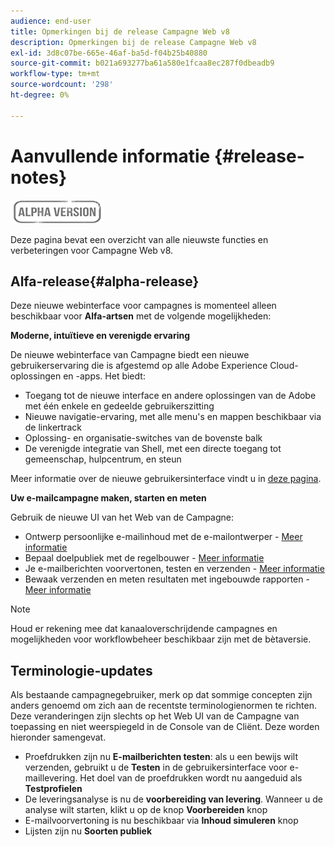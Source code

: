 ```yaml
---
audience: end-user
title: Opmerkingen bij de release Campagne Web v8
description: Opmerkingen bij de release Campagne Web v8
exl-id: 3d8c07be-665e-46af-ba5d-f04b25b40880
source-git-commit: b021a693277ba61a580e1fcaa8ec287f0dbeadb9
workflow-type: tm+mt
source-wordcount: '298'
ht-degree: 0%

---
```


# Aanvullende informatie {#release-notes}

![](../assets/do-not-localize/badge.png)

Deze pagina bevat een overzicht van alle nieuwste functies en verbeteringen voor Campagne Web v8.

## Alfa-release{#alpha-release}

Deze nieuwe webinterface voor campagnes is momenteel alleen beschikbaar voor **Alfa-artsen** met de volgende mogelijkheden:

**Moderne, intuïtieve en verenigde ervaring**

De nieuwe webinterface van Campagne biedt een nieuwe gebruikerservaring die is afgestemd op alle Adobe Experience Cloud-oplossingen en -apps. Het biedt:

* Toegang tot de nieuwe interface en andere oplossingen van de Adobe met één enkele en gedeelde gebruikerszitting
* Nieuwe navigatie-ervaring, met alle menu&#39;s en mappen beschikbaar via de linkertrack
* Oplossing- en organisatie-switches van de bovenste balk
* De verenigde integratie van Shell, met een directe toegang tot gemeenschap, hulpcentrum, en steun
<!--
No search and pulse notifications in Alpha
-->

Meer informatie over de nieuwe gebruikersinterface vindt u in [deze pagina](../get-started/user-interface.md).

**Uw e-mailcampagne maken, starten en meten**

Gebruik de nieuwe UI van het Web van de Campagne:

* Ontwerp persoonlijke e-mailinhoud met de e-mailontwerper - [Meer informatie](../content/edit-content.md)
* Bepaal doelpubliek met de regelbouwer - [Meer informatie](../audience/about-audiences.md)
* Je e-mailberichten voorvertonen, testen en verzenden - [Meer informatie](../monitor/prepare-send.md)
* Bewaak verzenden en meten resultaten met ingebouwde rapporten - [Meer informatie](../reporting/reports.md)

<!--
add info somewhere to remind users that
* they still have access to their console (+ link to v8 console doc)
* they keep their existing data (example: will be able to use their existing delivery templates to create deliveries)
-->

>[!NOTE]
>
>Houd er rekening mee dat kanaaloverschrijdende campagnes en mogelijkheden voor workflowbeheer beschikbaar zijn met de bètaversie.

## Terminologie-updates

Als bestaande campagnegebruiker, merk op dat sommige concepten zijn anders genoemd om zich aan de recentste terminologienormen te richten. Deze veranderingen zijn slechts op het Web UI van de Campagne van toepassing en niet weerspiegeld in de Console van de Cliënt. Deze worden hieronder samengevat.

* Proefdrukken zijn nu **E-mailberichten testen**: als u een bewijs wilt verzenden, gebruikt u de **Testen** in de gebruikersinterface voor e-maillevering. Het doel van de proefdrukken wordt nu aangeduid als **Testprofielen**
* De leveringsanalyse is nu de **voorbereiding van levering**. Wanneer u de analyse wilt starten, klikt u op de knop **Voorbereiden** knop
* E-mailvoorvertoning is nu beschikbaar via **Inhoud simuleren** knop
* Lijsten zijn nu **Soorten publiek**
